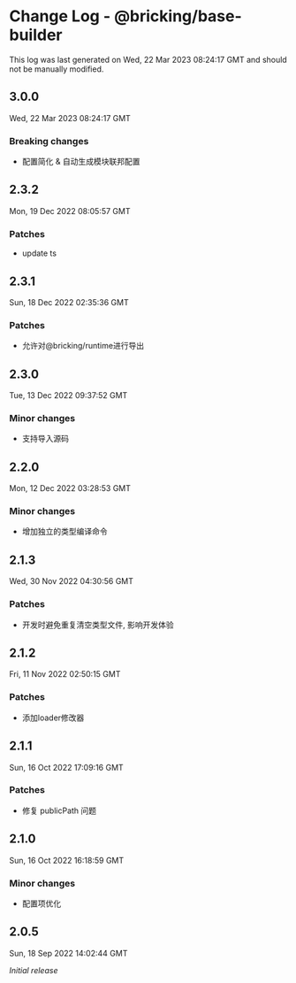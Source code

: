 # Change Log - @bricking/base-builder

This log was last generated on Wed, 22 Mar 2023 08:24:17 GMT and should not be manually modified.

## 3.0.0
Wed, 22 Mar 2023 08:24:17 GMT

### Breaking changes

- 配置简化 & 自动生成模块联邦配置

## 2.3.2
Mon, 19 Dec 2022 08:05:57 GMT

### Patches

- update ts

## 2.3.1
Sun, 18 Dec 2022 02:35:36 GMT

### Patches

- 允许对@bricking/runtime进行导出

## 2.3.0
Tue, 13 Dec 2022 09:37:52 GMT

### Minor changes

- 支持导入源码

## 2.2.0
Mon, 12 Dec 2022 03:28:53 GMT

### Minor changes

- 增加独立的类型编译命令

## 2.1.3
Wed, 30 Nov 2022 04:30:56 GMT

### Patches

- 开发时避免重复清空类型文件, 影响开发体验

## 2.1.2
Fri, 11 Nov 2022 02:50:15 GMT

### Patches

- 添加loader修改器

## 2.1.1
Sun, 16 Oct 2022 17:09:16 GMT

### Patches

- 修复 publicPath 问题

## 2.1.0
Sun, 16 Oct 2022 16:18:59 GMT

### Minor changes

- 配置项优化

## 2.0.5
Sun, 18 Sep 2022 14:02:44 GMT

_Initial release_

